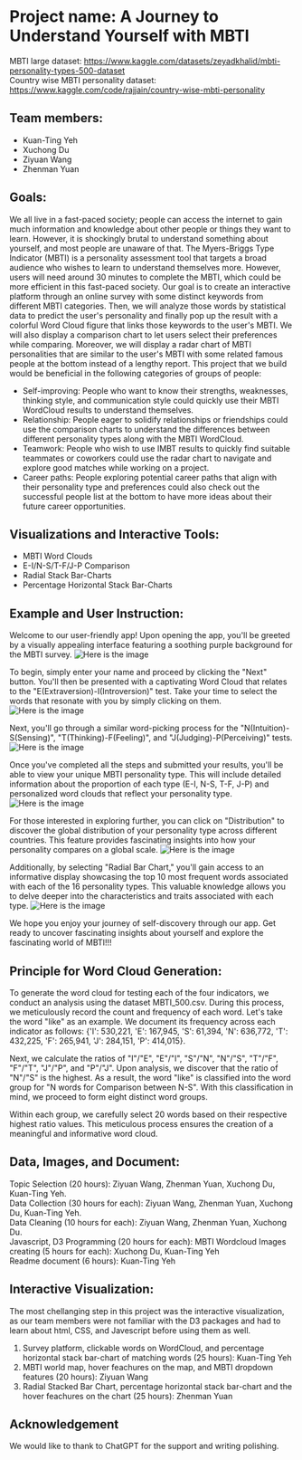 # Project name: A Journey to Understand Yourself with MBTI
MBTI large dataset: https://www.kaggle.com/datasets/zeyadkhalid/mbti-personality-types-500-dataset \
Country wise MBTI personality dataset: https://www.kaggle.com/code/rajjain/country-wise-mbti-personality

## Team members:
* Kuan-Ting Yeh
* Xuchong Du
* Ziyuan Wang
* Zhenman Yuan
## Goals:
We all live in a fast-paced society; people can access the internet to gain much information and knowledge about other people or things they want to learn. However, it is shockingly brutal to understand something about yourself, and most people are unaware of that. The Myers-Briggs Type Indicator (MBTI) is a personality assessment tool that targets a broad audience who wishes to learn to understand themselves more. However, users will need around 30 minutes to complete the MBTI, which could be more efficient in this fast-paced society. Our goal is to create an interactive platform through an online survey with some distinct keywords from different MBTI categories. Then, we will analyze those words by statistical data to predict the user's personality and finally pop up the result with a colorful Word Cloud figure that links those keywords to the user's MBTI. We will also display a comparison chart to let users select their preferences while comparing. Moreover, we will display a radar chart of MBTI personalities that are similar to the user's MBTI with some related famous people at the bottom instead of a lengthy report. This project that we build would be beneficial in the following categories of groups of people:

* Self-improving: People who want to know their strengths, weaknesses, thinking style, and communication style could quickly use their MBTI WordCloud results to understand themselves.
* Relationship: People eager to solidify relationships or friendships could use the comparison charts to understand the differences between different personality types along with the MBTI WordCloud.
* Teamwork: People who wish to use IMBT results to quickly find suitable teammates or coworkers could use the radar chart to navigate and explore good matches while working on a project.
* Career paths: People exploring potential career paths that align with their personality type and preferences could also check out the successful people list at the bottom to have more ideas about their future career opportunities.


## Visualizations and Interactive Tools:
  * MBTI Word Clouds
  * E-I/N-S/T-F/J-P Comparison 
  * Radial Stack Bar-Charts
  * Percentage Horizontal Stack Bar-Charts


## Example and User Instruction: 
Welcome to our user-friendly app! Upon opening the app, you'll be greeted by a visually appealing interface featuring a soothing purple background for the MBTI survey.
![Here is the image](Step1.png)

To begin, simply enter your name and proceed by clicking the "Next" button. You'll then be presented with a captivating Word Cloud that relates to the "E(Extraversion)-I(Introversion)" test. Take your time to select the words that resonate with you by simply clicking on them.
![Here is the image](Step2.png)

Next, you'll go through a similar word-picking process for the "N(Intuition)-S(Sensing)", "T(Thinking)-F(Feeling)", and "J(Judging)-P(Perceiving)" tests. 
![Here is the image](Step3.png)

Once you've completed all the steps and submitted your results, you'll be able to view your unique MBTI personality type. This will include detailed information about the proportion of each type (E-I, N-S, T-F, J-P) and personalized word clouds that reflect your personality type.
![Here is the image](Step4.png)

For those interested in exploring further, you can click on "Distribution" to discover the global distribution of your personality type across different countries. This feature provides fascinating insights into how your personality compares on a global scale.
![Here is the image](Step5.png)

Additionally, by selecting "Radial Bar Chart," you'll gain access to an informative display showcasing the top 10 most frequent words associated with each of the 16 personality types. This valuable knowledge allows you to delve deeper into the characteristics and traits associated with each type.
![Here is the image](Step6.png)

We hope you enjoy your journey of self-discovery through our app. Get ready to uncover fascinating insights about yourself and explore the fascinating world of MBTI!!! 

## Principle for Word Cloud Generation: 
To generate the word cloud for testing each of the four indicators, we conduct an analysis using the dataset MBTI_500.csv. During this process, we meticulously record the count and frequency of each word. Let's take the word "like" as an example. We document its frequency across each indicator as follows: {'I': 530,221, 'E': 167,945, 'S': 61,394, 'N': 636,772, 'T': 432,225, 'F': 265,941, 'J': 284,151, 'P': 414,015}.

Next, we calculate the ratios of "I"/"E", "E"/"I", "S"/"N", "N"/"S", "T"/"F", "F"/"T", "J"/"P", and "P"/"J". Upon analysis, we discover that the ratio of "N"/"S" is the highest. As a result, the word "like" is classified into the word group for "N words for Comparison between N-S". With this classification in mind, we proceed to form eight distinct word groups.

Within each group, we carefully select 20 words based on their respective highest ratio values. This meticulous process ensures the creation of a meaningful and informative word cloud.

## Data, Images, and Document: 
Topic Selection (20 hours): Ziyuan Wang, Zhenman Yuan, Xuchong Du, Kuan-Ting Yeh.\
Data Collection (30 hours for each): Ziyuan Wang, Zhenman Yuan, Xuchong Du, Kuan-Ting Yeh.\
Data Cleaning (10 hours for each): Ziyuan Wang, Zhenman Yuan, Xuchong Du.\
Javascript, D3 Programming (20 hours for each): 
MBTI Wordcloud Images creating (5 hours for each): Xuchong Du, Kuan-Ting Yeh\
Readme document (6 hours): Kuan-Ting Yeh 

## Interactive Visualization:
The most chellanging step in this project was the interactive visualization, as our team members were not familiar with the D3 packages and had to learn about html, CSS, and Javescript before using them as well. 
1.	Survey platform, clickable words on WordCloud, and percentage horizontal stack bar-chart of matching words (25 hours): Kuan-Ting Yeh
2.	MBTI world map, hover feachures on the map, and MBTI dropdown features (20 hours): Ziyuan Wang
3. Radial Stacked Bar Chart, percentage horizontal stack bar-chart and the hover feachures on the chart (25 hours): Zhenman Yuan 

## Acknowledgement 
We would like to thank to ChatGPT for the support and writing polishing. 

